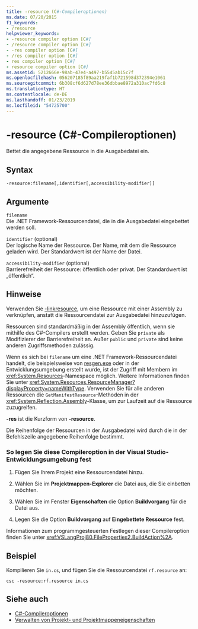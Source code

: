 ```yaml
---
title: -resource (C#-Compileroptionen)
ms.date: 07/20/2015
f1_keywords:
- /resource
helpviewer_keywords:
- -resource compiler option [C#]
- /resource compiler option [C#]
- -res compiler option [C#]
- /res compiler option [C#]
- res compiler option [C#]
- resource compiler option [C#]
ms.assetid: 5212666e-98ab-47e4-a497-b5545ab15c7f
ms.openlocfilehash: 056207185f89aa219faf1b721598d372394e1061
ms.sourcegitcommit: 6b308cf6d627d78ee36dbbae8972a310ac7fd6c8
ms.translationtype: HT
ms.contentlocale: de-DE
ms.lasthandoff: 01/23/2019
ms.locfileid: "54725700"
---
```

# <a name="-resource-c-compiler-options"></a>-resource (C#-Compileroptionen)
Bettet die angegebene Ressource in die Ausgabedatei ein.  
  
## <a name="syntax"></a>Syntax  
  
```console  
-resource:filename[,identifier[,accessibility-modifier]]  
```  
  
## <a name="arguments"></a>Argumente  
 `filename`  
 Die .NET Framework-Ressourcendatei, die in die Ausgabedatei eingebettet werden soll.  
  
 `identifier` (optional)  
 Der logische Name der Ressource. Der Name, mit dem die Ressource geladen wird. Der Standardwert ist der Name der Datei.  
  
 `accessibility-modifier` (optional)  
 Barrierefreiheit der Ressource: öffentlich oder privat. Der Standardwert ist „öffentlich“.  
  
## <a name="remarks"></a>Hinweise  
 Verwenden Sie [-linkresource](../../../csharp/language-reference/compiler-options/linkresource-compiler-option.md), um eine Ressource mit einer Assembly zu verknüpfen, anstatt die Ressourcendatei zur Ausgabedatei hinzuzufügen.  
  
 Ressourcen sind standardmäßig in der Assembly öffentlich, wenn sie mithilfe des C#-Compilers erstellt werden. Geben Sie `private` als Modifizierer der Barrierefreiheit an. Außer `public` und `private` sind keine anderen Zugriffsmethoden zulässig.  
  
 Wenn es sich bei `filename` um eine .NET Framework-Ressourcendatei handelt, die beispielsweise von [resgen.exe](../../../framework/tools/resgen-exe-resource-file-generator.md) oder in der Entwicklungsumgebung erstellt wurde, ist der Zugriff mit Membern im <xref:System.Resources>-Namespace möglich. Weitere Informationen finden Sie unter <xref:System.Resources.ResourceManager?displayProperty=nameWithType>. Verwenden Sie für alle anderen Ressourcen die `GetManifestResource`-Methoden in der <xref:System.Reflection.Assembly>-Klasse, um zur Laufzeit auf die Ressource zuzugreifen.  
  
 **-res** ist die Kurzform von **-resource**.  
  
 Die Reihenfolge der Ressourcen in der Ausgabedatei wird durch die in der Befehlszeile angegebene Reihenfolge bestimmt.  
  
### <a name="to-set-this-compiler-option-in-the-visual-studio-development-environment"></a>So legen Sie diese Compileroption in der Visual Studio-Entwicklungsumgebung fest  
  
1.  Fügen Sie Ihrem Projekt eine Ressourcendatei hinzu.  
  
2.  Wählen Sie im **Projektmappen-Explorer** die Datei aus, die Sie einbetten möchten.  
  
3.  Wählen Sie im Fenster **Eigenschaften** die Option **Buildvorgang** für die Datei aus.  
  
4.  Legen Sie die Option **Buildvorgang** auf **Eingebettete Ressource** fest.  
  
 Informationen zum programmgesteuerten Festlegen dieser Compileroption finden Sie unter <xref:VSLangProj80.FileProperties2.BuildAction%2A>.  
  
## <a name="example"></a>Beispiel  
 Kompilieren Sie `in.cs`, und fügen Sie die Ressourcendatei `rf.resource` an:  
  
```console  
csc -resource:rf.resource in.cs  
```  
  
## <a name="see-also"></a>Siehe auch

- [C#-Compileroptionen](../../../csharp/language-reference/compiler-options/index.md)
- [Verwalten von Projekt- und Projektmappeneigenschaften](/visualstudio/ide/managing-project-and-solution-properties)
